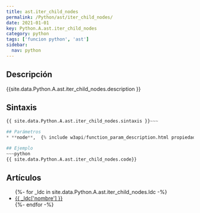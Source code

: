 ```yaml
---
title: ast.iter_child_nodes
permalink: /Python/ast/iter_child_nodes/
date: 2021-01-01
key: Python.A.ast.iter_child_nodes
category: python
tags: ['funcion python', 'ast']
sidebar: 
  nav: python
---
```


## Descripción
{{site.data.Python.A.ast.iter_child_nodes.description }}

## Sintaxis
~~~python
{{ site.data.Python.A.ast.iter_child_nodes.sintaxis }}~~~

## Parámetros
* **node**,  {% include w3api/function_param_description.html propiedad=site.data.Python.A.ast.iter_child_nodes valor="node" %}

## Ejemplo
~~~python
{{ site.data.Python.A.ast.iter_child_nodes.code}}
~~~

## Artículos
<ul>
{%- for _ldc in site.data.Python.A.ast.iter_child_nodes.ldc -%}
   <li>
       <a href="{{_ldc['url'] }}">{{ _ldc['nombre'] }}</a>
   </li>
{%- endfor -%}
</ul>
